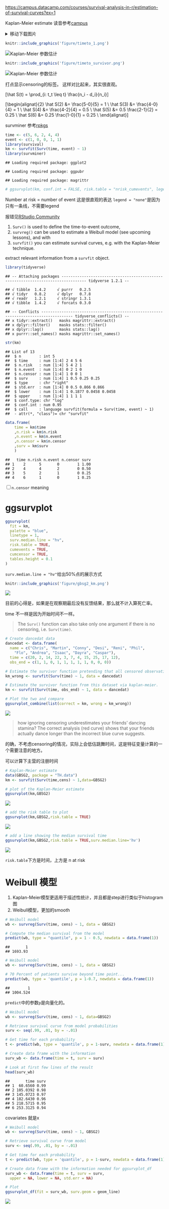 
<https://campus.datacamp.com/courses/survival-analysis-in-r/estimation-of-survival-curves?ex=1>

Kaplan-Meier estimate
读音参考[campus](https://campus.datacamp.com/courses/survival-analysis-in-r/estimation-of-survival-curves?ex=1)

<details>

<summary>移动下载图片</summary>

    mv ~/Downloads/*.png figure/

</details>

``` r
knitr::include_graphics('figure/timeto_1.png')
```

![Kaplan-Meier 参数估计](figure/timeto_1.png)

``` r
knitr::include_graphics('figure/timeto_survivor.png')
```

![Kaplan-Meier 参数估计](figure/timeto_survivor.png)

打点显示censoring的标签。 这样对比起来，其实很直观。

\[\hat S(t) = \prod_{i: t_t \leq t} \frac{n_i - d_i}{n_i}\]

\[\begin{alignat}{2}
\hat S(2) &= \frac{5-0}{5} = 1 \\
\hat S(3) &= \frac{4-0}{4} = 1 \\
\hat S(4) &= \frac{4-2}{4} = 0.5 \\
\hat S(5) &= 0.5 \frac{2-1}{2} = 0.25 \\
\hat S(6) &= 0.25 \frac{1-0}{1} = 0.25 \\
\end{alignat}\]

survminer
参考[rpkgs](https://rpkgs.datanovia.com/survminer/reference/ggsurvplot.html)

``` r
time <- c(5, 6, 2, 4, 4) 
event <- c(1, 0, 0, 1, 1)
library(survival)
km <- survfit(Surv(time, event) ~ 1)
library(survminer)
```

    ## Loading required package: ggplot2

    ## Loading required package: ggpubr

    ## Loading required package: magrittr

``` r
# ggsurvplot(km, conf.int = FALSE, risk.table = "nrisk_cumevents", legend = "none")
```

Number at risk = number of event 这是很直观的表达 `legend =
"none"`是因为只有一条线，不需要legend

报错见[RStudio
Community](https://community.rstudio.com/t/questions-for-the-input-of-function-survminer-ggsurvplot/20461)

1.  `Surv()` is used to define the time-to-event outcome,
2.  `survreg()` can be used to estimate a Weibull model (see upcoming
    lessons), and with
3.  `survfit()` you can estimate survival curves, e.g. with the
    Kaplan-Meier technique.

extract relevant information from a `survfit`
    object.

``` r
library(tidyverse)
```

    ## -- Attaching packages --------------------------------------------------------------------------------- tidyverse 1.2.1 --

    ## √ tibble  1.4.2     √ purrr   0.2.5
    ## √ tidyr   0.8.2     √ dplyr   0.7.8
    ## √ readr   1.2.1     √ stringr 1.3.1
    ## √ tibble  1.4.2     √ forcats 0.3.0

    ## -- Conflicts ------------------------------------------------------------------------------------ tidyverse_conflicts() --
    ## x tidyr::extract()   masks magrittr::extract()
    ## x dplyr::filter()    masks stats::filter()
    ## x dplyr::lag()       masks stats::lag()
    ## x purrr::set_names() masks magrittr::set_names()

``` r
str(km)
```

    ## List of 13
    ##  $ n        : int 5
    ##  $ time     : num [1:4] 2 4 5 6
    ##  $ n.risk   : num [1:4] 5 4 2 1
    ##  $ n.event  : num [1:4] 0 2 1 0
    ##  $ n.censor : num [1:4] 1 0 0 1
    ##  $ surv     : num [1:4] 1 0.5 0.25 0.25
    ##  $ type     : chr "right"
    ##  $ std.err  : num [1:4] 0 0.5 0.866 0.866
    ##  $ lower    : num [1:4] 1 0.1877 0.0458 0.0458
    ##  $ upper    : num [1:4] 1 1 1 1
    ##  $ conf.type: chr "log"
    ##  $ conf.int : num 0.95
    ##  $ call     : language survfit(formula = Surv(time, event) ~ 1)
    ##  - attr(*, "class")= chr "survfit"

``` r
data.frame(
    time = km$time
    ,n.risk = km$n.risk
    ,n.event = km$n.event
    ,n.censor = km$n.censor
    ,surv = km$surv
    )
```

    ##   time n.risk n.event n.censor surv
    ## 1    2      5       0        1 1.00
    ## 2    4      4       2        0 0.50
    ## 3    5      2       1        0 0.25
    ## 4    6      1       0        1 0.25

<input type="checkbox" id="checkbox1" class="styled">`n.censor` meaning

# ggsurvplot

``` r
ggsurvplot(
  fit = km, 
  palette = "blue", 
  linetype = 1, 
  surv.median.line = "hv", 
  risk.table = TRUE,
  cumevents = TRUE, 
  cumcensor = TRUE,
  tables.height = 0.1
)
```

`surv.median.line = "hv"`给出50%点的展示方式

``` r
knitr::include_graphics('figure/gbsg2_km.png')
```

![](figure/gbsg2_km.png)<!-- -->

目前的心得是，如果是在观察期最后没有反馈结果，那么就不计入算死亡率。

time 不一样是因为开始时间不一样。

> The `Surv()` function can also take only one argument if there is no
> censoring, i.e. `Surv(time)`.

``` r
# Create dancedat data
dancedat <- data.frame(
  name = c("Chris", "Martin", "Conny", "Desi", "Reni", "Phil", 
    "Flo", "Andrea", "Isaac", "Dayra", "Caspar"),
  time = c(20, 2, 14, 22, 3, 7, 4, 15, 25, 17, 12),
  obs_end = c(1, 1, 0, 1, 1, 1, 1, 1, 0, 0, 0))

# Estimate the survivor function pretending that all censored observations are actual observations.
km_wrong <- survfit(Surv(time) ~ 1, data = dancedat)

# Estimate the survivor function from this dataset via kaplan-meier.
km <- survfit(Surv(time, obs_end) ~ 1, data = dancedat)

# Plot the two and compare
ggsurvplot_combine(list(correct = km, wrong = km_wrong))
```

![](ch2_files/figure-gfm/unnamed-chunk-6-1.png)<!-- -->

> how ignoring censoring underestimates your friends’ dancing stamina?
> The correct analysis (red curve) shows that your friends actually
> dance longer than the incorrect blue curve suggests.

的确，不考虑censoring的情况，实际上会低估跳舞时间，这是特征变量计算的一个需要注意的地方。

可以计算下主营的注册时间

``` r
# Kaplan-Meier estimate
data(GBSG2, package = "TH.data")
km <- survfit(Surv(time,cens) ~ 1,data=GBSG2)

# plot of the Kaplan-Meier estimate
ggsurvplot(km,GBSG2)
```

![](ch2_files/figure-gfm/unnamed-chunk-7-1.png)<!-- -->

``` r
# add the risk table to plot
ggsurvplot(km,GBSG2,risk.table = TRUE)
```

![](ch2_files/figure-gfm/unnamed-chunk-7-2.png)<!-- -->

``` r
# add a line showing the median survival time
ggsurvplot(km,GBSG2,risk.table = TRUE,surv.median.line='hv')
```

![](ch2_files/figure-gfm/unnamed-chunk-7-3.png)<!-- -->

`risk.table`下方是时间，上方是 n at risk

# Weibull 模型

1.  Kaplan-Meier模型更适用于描述性统计，并且都是step进行类似于histogram图
2.  Weibull模型，更加的smooth

<!-- end list -->

``` r
# Weibull model
wb <- survreg(Surv(time, cens) ~ 1, data = GBSG2)

# Compute the median survival from the model
predict(wb, type = "quantile", p = 1 - 0.5, newdata = data.frame(1))
```

    ##       1 
    ## 1693.93

``` r
# Weibull model
wb <- survreg(Surv(time, cens) ~ 1, data = GBSG2)

# 70 Percent of patients survive beyond time point...
predict(wb, type = 'quantile', p = 1-0.7, newdata = data.frame(1))
```

    ##        1 
    ## 1004.524

`predict`中的参数`p`是向量化的。

``` r
# Weibull model
wb <- survreg(Surv(time, cens) ~ 1, data=GBSG2)

# Retrieve survival curve from model probabilities 
surv <- seq(.99, .01, by = -.01)

# Get time for each probability
t <- predict(wb, type = 'quantile', p = 1-surv, newdata = data.frame(1))

# Create data frame with the information
surv_wb <- data.frame(time = t, surv = surv)

# Look at first few lines of the result
head(surv_wb)
```

    ##       time surv
    ## 1  60.6560 0.99
    ## 2 105.0392 0.98
    ## 3 145.0723 0.97
    ## 4 182.6430 0.96
    ## 5 218.5715 0.95
    ## 6 253.3125 0.94

covariates 就是x

``` r
# Weibull model
wb <- survreg(Surv(time, cens) ~ 1, GBSG2)

# Retrieve survival curve from model
surv <- seq(.99, .01, by = -.01)

# Get time for each probability
t <- predict(wb, type = 'quantile', p = 1-surv, newdata = data.frame(1))

# Create data frame with the information needed for ggsurvplot_df
surv_wb <- data.frame(time = t, surv = surv, 
  upper = NA, lower = NA, std.err = NA)

# Plot
ggsurvplot_df(fit = surv_wb, surv.geom = geom_line)
```

![](ch2_files/figure-gfm/unnamed-chunk-11-1.png)<!-- -->

